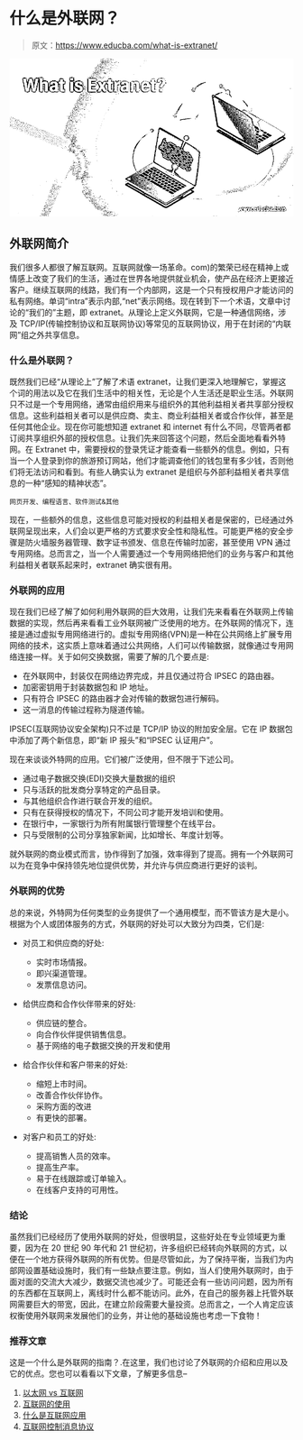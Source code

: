 # 什么是外联网？

> 原文：<https://www.educba.com/what-is-extranet/>

![What is Extranet?](img/1cc7354e564f68ceaa79357ffb9a3079.png)



## 外联网简介

我们很多人都很了解互联网。互联网就像一场革命。com)的繁荣已经在精神上或情感上改变了我们的生活，通过在世界各地提供就业机会，使产品在经济上更接近客户。继续互联网的线路，我们有一个内部网，这是一个只有授权用户才能访问的私有网络。单词“intra”表示内部,“net”表示网络。现在转到下一个术语，文章中讨论的“我们的”主题，即 extranet。从理论上定义外联网，它是一种通信网络，涉及 TCP/IP(传输控制协议和互联网协议)等常见的互联网协议，用于在封闭的“内联网”组之外共享信息。

### 什么是外联网？

既然我们已经“从理论上”了解了术语 extranet，让我们更深入地理解它，掌握这个词的用法以及它在我们生活中的相关性，无论是个人生活还是职业生活。外联网只不过是一个专用网络，通常由组织用来与组织外的其他利益相关者共享部分授权信息。这些利益相关者可以是供应商、卖主、商业利益相关者或合作伙伴，甚至是任何其他企业。现在你可能想知道 extranet 和 internet 有什么不同，尽管两者都订阅共享组织外部的授权信息。让我们先来回答这个问题，然后全面地看看外特网。在 Extranet 中，需要授权的登录凭证才能查看一些额外的信息。例如，只有当一个人登录到你的旅游预订网站，他们才能调查他们的钱包里有多少钱，否则他们将无法访问和看到。有些人确实认为 extranet 是组织与外部利益相关者共享信息的一种“感知的精神状态”。

<small>网页开发、编程语言、软件测试&其他</small>

现在，一些额外的信息，这些信息可能对授权的利益相关者是保密的，已经通过外联网呈现出来，人们会以更严格的方式要求安全性和隐私性。可能更严格的安全步骤是防火墙服务器管理、数字证书颁发、信息在传输时加密，甚至使用 VPN 通过专用网络。总而言之，当一个人需要通过一个专用网络把他们的业务与客户和其他利益相关者联系起来时，extranet 确实很有用。

### 外联网的应用

现在我们已经了解了如何利用外联网的巨大效用，让我们先来看看在外联网上传输数据的实现，然后再来看看工业外联网被广泛使用的地方。在外联网的情况下，连接是通过虚拟专用网络进行的。虚拟专用网络(VPN)是一种在公共网络上扩展专用网络的技术，这实质上意味着通过公共网络，人们可以传输数据，就像通过专用网络连接一样。关于如何交换数据，需要了解的几个要点是:

*   在外联网中，封装仅在网络边界完成，并且仅通过符合 IPSEC 的路由器。
*   加密密钥用于封装数据包和 IP 地址。
*   只有符合 IPSEC 的路由器才会对传输的数据包进行解码。
*   这一消息的传输过程称为隧道传输。

IPSEC(互联网协议安全架构)只不过是 TCP/IP 协议的附加安全层。它在 IP 数据包中添加了两个新信息，即“新 IP 报头”和“IPSEC 认证用户”。

现在来谈谈外特网的应用。它们被广泛使用，但不限于下述公司。

*   通过电子数据交换(EDI)交换大量数据的组织
*   只与活跃的批发商分享特定的产品目录。
*   与其他组织合作进行联合开发的组织。
*   只有在获得授权的情况下，不同公司才能开发培训和使用。
*   在银行中，一家银行为所有附属银行管理整个在线平台。
*   只与受限制的公司分享独家新闻，比如增长、年度计划等。

就外联网的商业模式而言，协作得到了加强，效率得到了提高。拥有一个外联网可以为在竞争中保持领先地位提供优势，并允许与供应商进行更好的谈判。

### 外联网的优势

总的来说，外特网为任何类型的业务提供了一个通用模型，而不管该方是大是小。根据为个人或团体服务的方式，外联网的好处可以大致分为四类，它们是:

*   对员工和供应商的好处:
    *   实时市场情报。
    *   即兴渠道管理。
    *   发票信息访问。
*   给供应商和合作伙伴带来的好处:
    *   供应链的整合。
    *   向合作伙伴提供销售信息。
    *   基于网络的电子数据交换的开发和使用
*   给合作伙伴和客户带来的好处:
    *   缩短上市时间。
    *   改善合作伙伴协作。
    *   采购方面的改进
    *   有更快的部署。

*   对客户和员工的好处:
    *   提高销售人员的效率。
    *   提高生产率。
    *   易于在线跟踪或订单输入。
    *   在线客户支持的可用性。

### 结论

虽然我们已经经历了使用外联网的好处，但很明显，这些好处在专业领域更为重要，因为在 20 世纪 90 年代和 21 世纪初，许多组织已经转向外联网的方式，以便在一个地方获得外联网的所有优势。但是尽管如此，为了保持平衡，当我们为内部网设置基础设施时，我们有一些缺点要注意。例如，当人们使用外联网时，由于面对面的交流大大减少，数据交流也减少了。可能还会有一些访问问题，因为所有的东西都在互联网上，离线时什么都不能访问。此外，在自己的服务器上托管外联网需要巨大的带宽，因此，在建立阶段需要大量投资。总而言之，一个人肯定应该权衡使用外联网来发展他们的业务，并让他的基础设施也考虑一下食物！

### 推荐文章

这是一个什么是外联网的指南？.在这里，我们也讨论了外联网的介绍和应用以及它的优点。您也可以看看以下文章，了解更多信息–

1.  [以太网 vs 互联网](https://www.educba.com/ethernet-vs-internet/)
2.  [互联网的使用](https://www.educba.com/uses-of-internet/)
3.  [什么是互联网应用](https://www.educba.com/what-is-internet-application/)
4.  [互联网控制消息协议](https://www.educba.com/internet-control-message-protocol/)





